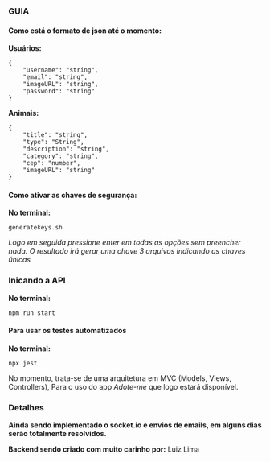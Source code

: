 ### GUIA

#### Como está o formato de json até o momento: 

**Usuários:** 
```
{
    "username": "string",
    "email": "string",
    "imageURL": "string",
    "password": "string"
}
```

**Animais:** 
```
{
    "title": "string",
    "type": "String",
    "description": "string",
    "category": "string",
    "cep": "number", 
    "imageURL": "string"
}
```

#### Como ativar as chaves de segurança: 

**No terminal:** 
```
generatekeys.sh
```

*Logo em seguida pressione enter em todas as opções sem preencher nada. O resultado irá gerar uma chave 3 arquivos indicando as chaves únicas*

### Inicando a API

**No terminal:** 
```
npm run start
```

#### Para usar os testes automatizados

**No terminal:**
```
npx jest
```

No momento, trata-se de uma arquitetura em MVC (Models, Views, Controllers), Para o uso do app *Adote-me* que logo estará disponível.

### Detalhes

**Ainda sendo implementado o socket.io e envios de emails, em alguns dias serão totalmente resolvidos.**

**Backend sendo criado com muito carinho por:** Luiz Lima